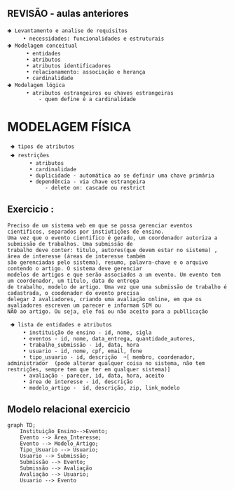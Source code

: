 ## REVISÃO - aulas anteriores
    🢂 Levantamento e analise de requisitos
         • necessidades: funcionalidades e estruturais
    🢂 Modelagem conceitual 
          • entidades
          • atributos
          • atributos identificadores
          • relacionamento: associação e herança
          • cardinalidade
    🢂 Modelagem lógica
          • atributos estrangeiros ou chaves estrangeiras
              - quem define é a cardinalidade

# MODELAGEM FÍSICA
     🢂 tipos de atributos
     🢂 restrições
           • atributos
           • cardinalidade
           • duplicidade - automática ao se definir uma chave primária
           • dependência - via chave estrangeira
                - delete on: cascade ou restrict

## Exercicio :
         
    Preciso de um sistema web em que se possa gerenciar eventos cientificos, separados por instiutições de ensino. 
    Uma vez que o evento cientifico é gerado, um coordenador autoriza a submissão de trabalhos. Uma submissão de 
    trabalho deve conter: titulo, autores(que devem estar no sistema) , área de interesse (áreas de interesse também
    são gerenciadas pelo sistema), resumo, palavra-chave e o arquivo contendo o artigo. O sistema deve gerenciar 
    modelos de artigos e que serão associados a um evento. Um evento tem um coordenador, um titulo, data de entrega
    de trabalho, modelo de artigo. Uma vez que uma submissão de trabalho é cadastrada, o coodenador do evento precisa
    delegar 2 avaliadores, criando uma avaliação online, em que os avaliadores escreven um parecer e informam SIM ou 
    NÃO ao artigo. Ou seja, ele foi ou não aceito para a publlicação

     🢂 lista de entidades e atributos
         • instituição de ensino - id, nome, sigla
         • eventos - id, nome, data_entrega, quantidade_autores, 
         • trabalho_submissão - id, data, hora
         • usuario - id, nome, cpf, email, fone
         • tipo_usuario - id, descrição  ➞[ membro, coordenador, administrador  (pode alterar qualquer coisa no sistema, não tem restrições, sempre tem que ter em qualquer sistema)]
         • avaliação - parecer, id, data, hora, aceito
         • área de interesse - id, descrição 
         • modelo_artigo -  id, descrição, zip, link_modelo

## Modelo relacional exercicio
```mermaid
graph TD;
    Instituição_Ensino-->Evento;
    Evento --> Area_Interesse;
    Evento --> Modelo_Artigo;
    Tipo_Usuario --> Usuario;
    Usuario --> Submissão;
    Submissão --> Evento;
    Submissão --> Avaliação
    Avaliação --> Usuario;
    Usuario --> Evento
    
```







         
            
